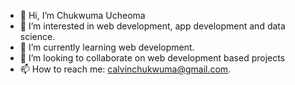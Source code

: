 - 👋 Hi, I’m Chukwuma Ucheoma
- 👀 I’m interested in web development, app development and data science.
- 🌱 I’m currently learning web development.
- 💞️ I’m looking to collaborate on web development based projects
- 📫 How to reach me: calvinchukwuma@gmail.com.

<!---
calvinucheoma/calvinucheoma is a ✨ special ✨ repository because its `README.md` (this file) appears on your GitHub profile.
You can click the Preview link to take a look at your changes.
--->
